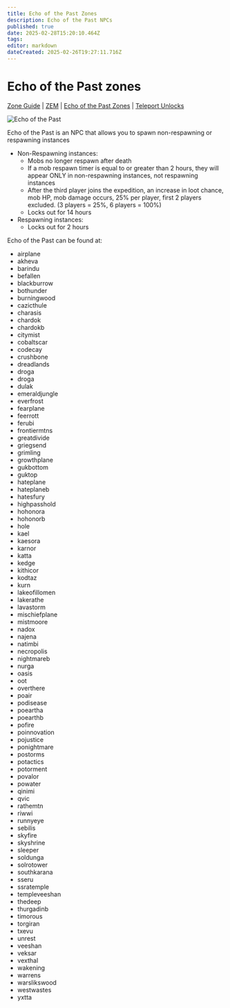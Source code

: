 ```yaml
---
title: Echo of the Past Zones
description: Echo of the Past NPCs
published: true
date: 2025-02-28T15:20:10.464Z
tags: 
editor: markdown
dateCreated: 2025-02-26T19:27:11.716Z
---
```


# Echo of the Past zones
[Zone Guide](/exploration-and-combat/zone-guide/_indexen) | [ZEM](/exploration-and-combat/zem) | [Echo of the Past Zones](/exploration-and-combat/echo-of-the-past) | [Teleport Unlocks](/exploration-and-combat/teleport)

![Echo of the Past](/images/echo.webp)

Echo of the Past is an NPC that allows you to spawn non-respawning or respawning instances
- Non-Respawning instances:
    - Mobs no longer respawn after death
    - If a mob respawn timer is equal to or greater than 2 hours, they will appear ONLY in non-respawning instances, not respawning instances
    - After the third player joins the expedition, an increase in loot chance, mob HP, mob damage occurs, 25% per player, first 2 players excluded. (3 players = 25%, 6 players = 100%)
    - Locks out for 14 hours
- Respawning instances:
    - Locks out for 2 hours


Echo of the Past can be found at:

- airplane
- akheva
- barindu
- befallen
- blackburrow
- bothunder
- burningwood
- cazicthule
- charasis
- chardok
- chardokb
- citymist
- cobaltscar
- codecay
- crushbone
- dreadlands
- droga
- droga
- dulak
- emeraldjungle
- everfrost
- fearplane
- feerrott
- ferubi
- frontiermtns
- greatdivide
- griegsend
- grimling
- growthplane
- gukbottom
- guktop
- hateplane
- hateplaneb
- hatesfury
- highpasshold
- hohonora
- hohonorb
- hole
- kael
- kaesora
- karnor
- katta
- kedge
- kithicor
- kodtaz
- kurn
- lakeofillomen
- lakerathe
- lavastorm
- mischiefplane
- mistmoore
- nadox
- najena
- natimbi
- necropolis
- nightmareb
- nurga
- oasis
- oot
- overthere
- poair
- podisease
- poeartha
- poearthb
- pofire
- poinnovation
- pojustice
- ponightmare
- postorms
- potactics
- potorment
- povalor
- powater
- qinimi
- qvic
- rathemtn
- riwwi
- runnyeye
- sebilis
- skyfire
- skyshrine
- sleeper
- soldunga
- solrotower
- southkarana
- sseru
- ssratemple
- templeveeshan
- thedeep
- thurgadinb
- timorous
- torgiran
- txevu
- unrest
- veeshan
- veksar
- vexthal
- wakening
- warrens
- warslikswood
- westwastes
- yxtta